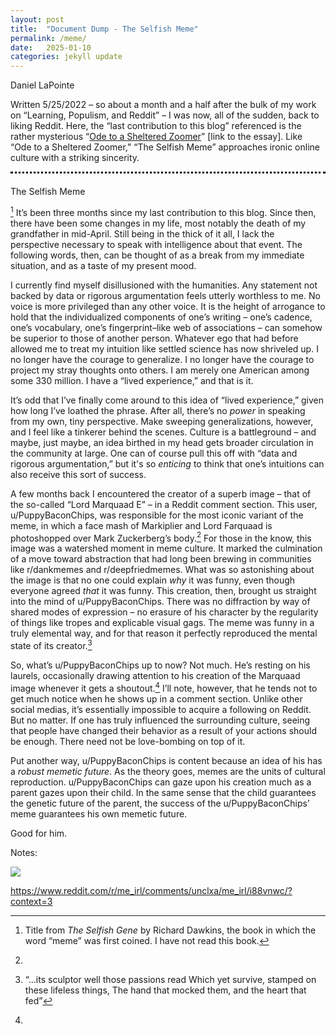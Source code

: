 ```yaml
---
layout: post
title:  "Document Dump - The Selfish Meme"
permalink: /meme/
date:   2025-01-10
categories: jekyll update
---
```


Daniel LaPointe

Written 5/25/2022 – so about a month and a half after the bulk of my work on “Learning, Populism, and Reddit” – I was now, all of the sudden, back to liking Reddit. Here, the “last contribution to this blog” referenced is the rather mysterious “[Ode to a Sheltered Zoomer](https://www.stim.blog/ode/)” [link to the essay]. Like “Ode to a Sheltered Zoomer,” “The Selfish Meme” approaches ironic online culture with a striking sincerity.  

<div style="text-align: center; border-bottom: 3px dotted black; line-height: 0.1em; margin: 10px 0 20px;">
</div>

The Selfish Meme

[^1] It’s been three months since my last contribution to this blog. Since then, there have been some changes in my life, most notably the death of my grandfather in mid-April. Still being in the thick of it all, I lack the perspective necessary to speak with intelligence about that event. The following words, then, can be thought of as a break from my immediate situation, and as a taste of my present mood.

I currently find myself disillusioned with the humanities. Any statement not backed by data or rigorous argumentation feels utterly worthless to me. No voice is more privileged than any other voice. It is the height of arrogance to hold that the individualized components of one’s writing – one’s cadence, one’s vocabulary, one’s fingerprint–like web of associations – can somehow be superior to those of another person. Whatever ego that had before allowed me to treat my intuition like settled science has now shriveled up. I no longer have the courage to generalize. I no longer have the courage to project my stray thoughts onto others. I am merely one American among some 330 million. I have a “lived experience,” and that is it.

It’s odd that I’ve finally come around to this idea of “lived experience,” given how long I’ve loathed the phrase. After all, there’s no *power* in speaking from my own, tiny perspective. Make sweeping generalizations, however, and I feel like a tinkerer behind the scenes. Culture is a battleground – and maybe, just maybe, an idea birthed in my head gets broader circulation in the community at large. One can of course pull this off with “data and rigorous argumentation,” but it's so *enticing* to think that one’s intuitions can also receive this sort of success. 

A few months back I encountered the creator of a superb image – that of the so-called “Lord Marquaad E” – in a Reddit comment section. This user, u/PuppyBaconChips, was responsible for the most iconic variant of the meme, in which a face mash of Markiplier and Lord Farquaad is photoshopped over Mark Zuckerberg’s body.[^2] For those in the know, this image was a watershed moment in meme culture. It marked the culmination of a move toward abstraction that had long been brewing in communities like r/dankmemes and r/deepfriedmemes. What was so astonishing about the image is that no one could explain *why* it was funny, even though everyone agreed *that* it was funny. This creation, then, brought us straight into the mind of u/PuppyBaconChips. There was no diffraction by way of shared modes of expression – no erasure of his character by the regularity of things like tropes and explicable visual gags. The meme was funny in a truly elemental way, and for that reason it perfectly reproduced the mental state of its creator.[^3]

So, what’s u/PuppyBaconChips up to now? Not much. He’s resting on his laurels, occasionally drawing attention to his creation of the Marquaad image whenever it gets a shoutout.[^4] I’ll note, however, that he tends not to get much notice when he shows up in a comment section. Unlike other social medias, it’s essentially impossible to acquire a following on Reddit. But no matter. If one has truly influenced the surrounding culture, seeing that people have changed their behavior as a result of your actions should be enough. There need not be love-bombing on top of it. 
	
Put another way, u/PuppyBaconChips is content because an idea of his has a *robust memetic future*. As the theory goes, memes are the units of cultural reproduction. u/PuppyBaconChips can gaze upon his creation much as a parent gazes upon their child. In the same sense that the child guarantees the genetic future of the parent, the success of the u/PuppyBaconChips’ meme guarantees his own memetic future. 
	
Good for him.

Notes:

[^1]: Title from *The Selfish Gene* by Richard Dawkins, the book in which the word “meme” was first coined. I have not read this book.

[^2]: 
![](/assets/dan_zuck.jpeg)

[^3]:	“…its sculptor well those passions read 
Which yet survive, stamped on these lifeless things, 
The hand that mocked them, and the heart that fed”

[^4]:
https://www.reddit.com/r/me_irl/comments/unclxa/me_irl/i88vnwc/?context=3
